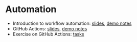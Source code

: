 Automation
==========

- Introduction to workflow automation: [slides](https://github.com/RSE-102/Lecture-Material/blob/main/06_automation/automation_slides.md), [demo notes](https://github.com/RSE-102/Lecture-Material/blob/main/06_automation/automation_demo.md)
- GitHub Actions: [slides](https://github.com/RSE-102/Lecture-Material/blob/main/06_automation/github_actions_slides.md), [demo notes](https://github.com/RSE-102/Lecture-Material/blob/main/06_automation/github_actions_demo.md)
- Exercise on GitHub Actions: [tasks](https://github.com/RSE-102/Lecture-Material/blob/main/06_automation/github_actions_exercise.md)
